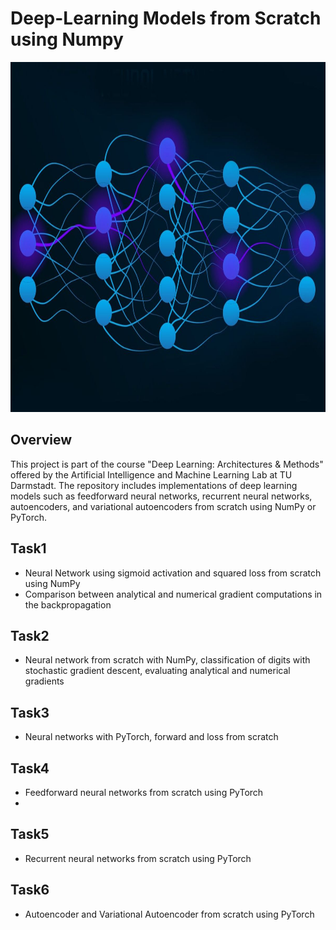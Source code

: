 # Deep-Learning Models from Scratch using Numpy

<p align="center">
  <img src="nn.jpg"  alt="nn" width="800px" height="560px">
</p>

## Overview

This project is part of the course "Deep Learning: Architectures & Methods" offered by the Artificial Intelligence and Machine Learning Lab at TU Darmstadt. The repository includes implementations of deep learning models such as feedforward neural networks, recurrent neural networks, autoencoders, and variational autoencoders from scratch using NumPy or PyTorch.

## Task1

- Neural Network using sigmoid activation and squared loss from scratch using NumPy
- Comparison between analytical and numerical gradient computations in the backpropagation
  
## Task2

- Neural network from scratch with NumPy, classification of digits with stochastic gradient descent, evaluating analytical and numerical gradients
  
## Task3

- Neural networks with PyTorch, forward and loss from scratch
  
## Task4

- Feedforward neural networks from scratch using PyTorch
- 
## Task5

- Recurrent neural networks from scratch using PyTorch
  
## Task6

- Autoencoder and Variational Autoencoder from scratch using PyTorch
